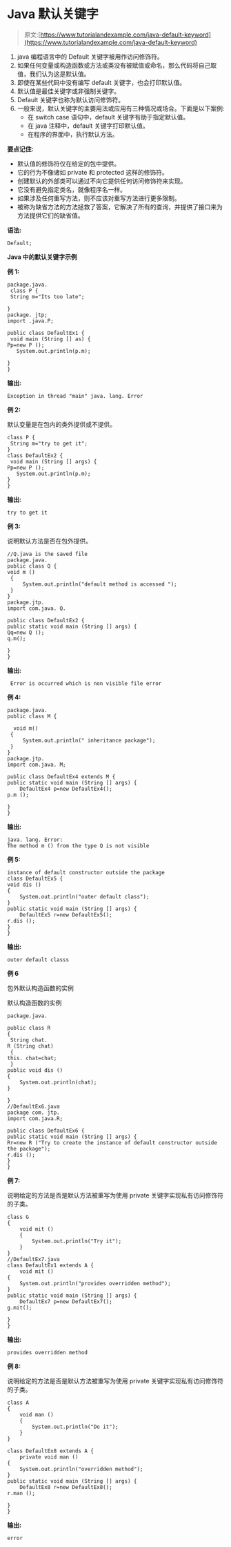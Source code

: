 # Java 默认关键字

> 原文:[https://www.tutorialandexample.com/java-default-keyword](https://www.tutorialandexample.com/java-default-keyword)

1.  java 编程语言中的 Default 关键字被用作访问修饰符。
2.  如果任何变量或构造函数或方法或类没有被赋值或命名，那么代码将自己取值，我们认为这是默认值。
3.  即使在某些代码中没有编写 default 关键字，也会打印默认值。
4.  默认值是最佳关键字或非强制关键字。
5.  Default 关键字也称为默认访问修饰符。
6.  一般来说，默认关键字的主要用法或应用有三种情况或场合。下面是以下案例:
    *   在 switch case 语句中，default 关键字有助于指定默认值。
    *   在 java 注释中，default 关键字打印默认值。
    *   在程序的界面中，执行默认方法。

**要点记住:**

*   默认值的修饰符仅在给定的包中提供。
*   它的行为不像诸如 private 和 protected 这样的修饰符。
*   创建默认的外部类可以通过不向它提供任何访问修饰符来实现。
*   它没有避免指定类名，就像程序名一样。
*   如果涉及任何重写方法，则不应该对重写方法进行更多限制。
*   被称为缺省方法的方法拯救了答案，它解决了所有的查询，并提供了接口来为方法提供它们的缺省值。

**语法:**

```
Default;
```

**Java 中的默认关键字示例**

**例 1:**

```
package.java.
 class P {  
 String m="Its too late";

}
package. jtp;
import .java.P;

public class DefaultEx1 {  
 void main (String [] as) {  
Pp=new P ();
   System.out.println(p.m);

}  
} 
```

**输出:**

```
Exception in thread "main" java. lang. Error
```

**例 2:**

默认变量是在包内的类外提供或不提供。

```
class P { 
 String m="try to get it";
} 
class DefaultEx2 { 
 void main (String [] args) {  
Pp=new P ();
   System.out.println(p.m);
}  
} 
```

**输出:**

```
try to get it
```

**例 3:**

说明默认方法是否在包外提供。

```
//Q.java is the saved file
package.java.
public class Q {  
void m ()  
 {  
     System.out.println("default method is accessed ");
 }     
}  
package.jtp.
import com.java. Q.

public class DefaultEx2 {  
public static void main (String [] args) {  
Qq=new Q ();
q.m();

}  
} 
```

**输出:**

```
 Error is occurred which is non visible file error
```

**例 4:**

```
package.java.
public class M {  

  void m()  
 {  
     System.out.println(" inheritance package");
 }      
}   
package.jtp.
import com.java. M;

public class DefaultEx4 extends M {  
public static void main (String [] args) {  
    DefaultEx4 p=new DefaultEx4();
p.m ();

}  
} 
```

**输出:**

```
java. lang. Error:
The method m () from the type Q is not visible
```

**例 5:**

```
instance of default constructor outside the package
class DefaultEx5 {  
void dis ()  
{  
    System.out.println("outer default class");
}  
public static void main (String [] args) {  
    DefaultEx5 r=new DefaultEx5();
r.dis ();
}  
} 
```

**输出:**

```
outer default classs
```

**例 6**

包外默认构造函数的实例

默认构造函数的实例

```
package.java.

public class R
{  
 String chat.
R (String chat)  
 {  
this. chat=chat;
 }  
public void dis ()  
{  
    System.out.println(chat);
}  

}  
//DefaultEx6.java  
package com. jtp.
import com.java.R;

public class DefaultEx6 {  
public static void main (String [] args) {  
Rr=new R ("Try to create the instance of default constructor outside the package");
r.dis ();
}  
} 
```

**例 7:**

说明给定的方法是否是默认方法被重写为使用 private 关键字实现私有访问修饰符的子类。

```
class G
{  
    void mit ()  
    {  
        System.out.println("Try it");
    }  
}  
//DefaultEx7.java  
class DefaultEx1 extends A {  
    void mit ()  
{  
    System.out.println("provides overridden method");
}  
public static void main (String [] args) {  
    DefaultEx7 p=new DefaultEx7();
g.mit();  

}  
} 
```

**输出:**

```
provides overridden method
```

**例 8:**

说明给定的方法是否是默认方法被重写为使用 private 关键字实现私有访问修饰符的子类。

```
class A  
{  
    void man ()  
    {  
        System.out.println("Do it");
    }  
}  

class DefaultEx8 extends A {  
    private void man ()  
{  
    System.out.println("overridden method");
}  
public static void main (String [] args) {  
    DefaultEx8 r=new DefaultEx8();
r.man ();

}  
} 
```

**输出:**

```
error
```